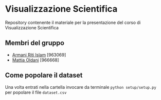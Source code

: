 # Visualizzazione Scientifica

Repository contenente il materiale per la presentazione del corso di Visualizzazione Scientifica

## Membri del gruppo

* [Armani Riti Islam](https://github.com/GioarmsCodes) [963069]
* [Mattia Oldani](https://github.com/MattiaOldani) [966668]

## Come popolare il dataset

Una volta entrati nella cartella invocare da terminale `python setup/setup.py` per popolare il file `dataset.csv`
